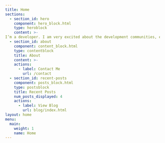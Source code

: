 ```yaml
---
title: Home
sections:
  - section_id: hero
    component: hero_block.html
    type: heroblock
    content: >-
I’m a developer. I am very excited about the development communities, entrepreneurship and especially open source.
  - section_id: about
    component: content_block.html
    type: contentblock
    title: About
    content: >-
    actions:
      - label: Contact Me
        url: /contact
  - section_id: recent-posts
    component: posts_block.html
    type: postsblock
    title: Recent Posts
    num_posts_displayed: 4
    actions:
      - label: View Blog
        url: blog/index.html
layout: home
menu:
  main:
    weight: 1
    name: Home
---
```

